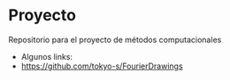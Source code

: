 # Proyecto
Repositorio para el proyecto de métodos computacionales
* Algunos links:
* https://github.com/tokyo-s/FourierDrawings
